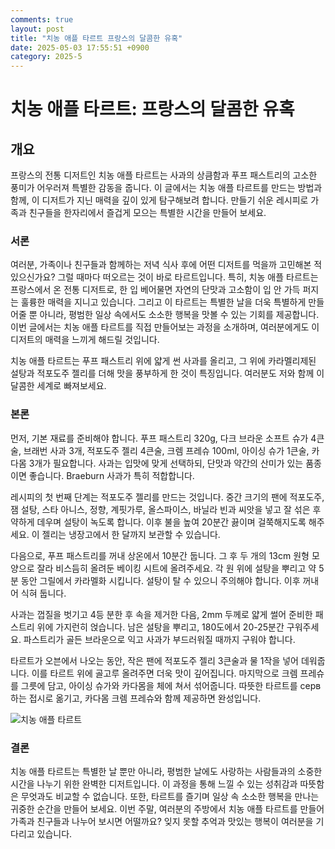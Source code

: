 ```yaml
---
comments: true
layout: post
title: "치농 애플 타르트 프랑스의 달콤한 유혹"
date: 2025-05-03 17:55:51 +0900
category: 2025-5
---
```


# 치농 애플 타르트: 프랑스의 달콤한 유혹

## 개요
프랑스의 전통 디저트인 치농 애플 타르트는 사과의 상큼함과 푸프 패스트리의 고소한 풍미가 어우러져 특별한 감동을 줍니다. 이 글에서는 치농 애플 타르트를 만드는 방법과 함께, 이 디저트가 지닌 매력을 깊이 있게 탐구해보려 합니다. 만들기 쉬운 레시피로 가족과 친구들을 한자리에서 즐겁게 모으는 특별한 시간을 만들어 보세요.

### 서론
여러분, 가족이나 친구들과 함께하는 저녁 식사 후에 어떤 디저트를 먹을까 고민해본 적 있으신가요? 그럴 때마다 떠오르는 것이 바로 타르트입니다. 특히, 치농 애플 타르트는 프랑스에서 온 전통 디저트로, 한 입 베어물면 자연의 단맛과 고소함이 입 안 가득 퍼지는 훌륭한 매력을 지니고 있습니다. 그리고 이 타르트는 특별한 날을 더욱 특별하게 만들어줄 뿐 아니라, 평범한 일상 속에서도 소소한 행복을 맛볼 수 있는 기회를 제공합니다. 이번 글에서는 치농 애플 타르트를 직접 만들어보는 과정을 소개하며, 여러분에게도 이 디저트의 매력을 느끼게 해드릴 것입니다.

치농 애플 타르트는 푸프 패스트리 위에 얇게 썬 사과를 올리고, 그 위에 카라멜리제된 설탕과 적포도주 젤리를 더해 맛을 풍부하게 한 것이 특징입니다. 여러분도 저와 함께 이 달콤한 세계로 빠져보세요.

### 본론
먼저, 기본 재료를 준비해야 합니다. 푸프 패스트리 320g, 다크 브라운 소프트 슈가 4큰술, 브래번 사과 3개, 적포도주 젤리 4큰술, 크렘 프레슈 100ml, 아이싱 슈가 1큰술, 카다몸 3개가 필요합니다. 사과는 입맛에 맞게 선택하되, 단맛과 약간의 산미가 있는 품종이면 좋습니다. Braeburn 사과가 특히 적합합니다.

레시피의 첫 번째 단계는 적포도주 젤리를 만드는 것입니다. 중간 크기의 팬에 적포도주, 잼 설탕, 스타 아니스, 정향, 계핏가루, 올스파이스, 바닐라 빈과 씨앗을 넣고 잘 섞은 후 약하게 데우며 설탕이 녹도록 합니다. 이후 불을 높여 20분간 끓이며 걸쭉해지도록 해주세요. 이 젤리는 냉장고에서 한 달까지 보관할 수 있습니다.

다음으로, 푸프 패스트리를 꺼내 상온에서 10분간 둡니다. 그 후 두 개의 13cm 원형 모양으로 잘라 비스듬히 올려둔 베이킹 시트에 올려주세요. 각 원 위에 설탕을 뿌리고 약 5분 동안 그릴에서 카라멜화 시킵니다. 설탕이 탈 수 있으니 주의해야 합니다. 이후 꺼내어 식혀 둡니다.

사과는 껍질을 벗기고 4등 분한 후 속을 제거한 다음, 2mm 두께로 얇게 썰어 준비한 패스트리 위에 가지런히 얹습니다. 남은 설탕을 뿌리고, 180도에서 20-25분간 구워주세요. 파스트리가 골든 브라운으로 익고 사과가 부드러워질 때까지 구워야 합니다.

타르트가 오븐에서 나오는 동안, 작은 팬에 적포도주 젤리 3큰술과 물 1작을 넣어 데워줍니다. 이를 타르트 위에 골고루 올려주면 더욱 맛이 깊어집니다. 마지막으로 크렘 프레슈를 그릇에 담고, 아이싱 슈가와 카다몸을 체에 쳐서 섞어줍니다. 따뜻한 타르트를 серв하는 접시로 옮기고, 카다몸 크렘 프레슈와 함께 제공하면 완성입니다.

![치농 애플 타르트](https://www.themealdb.com/images/media/meals/qtqwwu1511792650.jpg)

### 결론
치농 애플 타르트는 특별한 날 뿐만 아니라, 평범한 날에도 사랑하는 사람들과의 소중한 시간을 나누기 위한 완벽한 디저트입니다. 이 과정을 통해 느낄 수 있는 성취감과 따뜻함은 무엇과도 비교할 수 없습니다. 또한, 타르트를 즐기며 일상 속 소소한 행복을 만나는 귀중한 순간을 만들어 보세요. 이번 주말, 여러분의 주방에서 치농 애플 타르트를 만들어 가족과 친구들과 나누어 보시면 어떨까요? 잊지 못할 추억과 맛있는 행복이 여러분을 기다리고 있습니다.